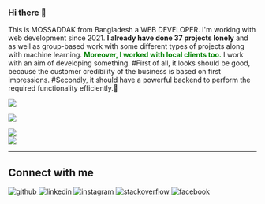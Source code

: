 ### Hi there 👋 
This is MOSSADDAK from Bangladesh a WEB DEVELOPER. I'm working with web development since 2021. <b>I already have done 37 projects lonely</b> and as well as group-based work with some different types of projects along with machine learning. <b style="color:green;">Moreover, I worked with local clients too.</b> I work with an aim of developing something. #First of all, it looks should be good, because the customer credibility of the business is based on first impressions. #Secondly, it should have a powerful backend to perform the required functionality efficiently.🌱 
 
[![](https://visitcount.itsvg.in/api?id=mossaddak&icon=0&color=0)](https://visitcount.itsvg.in)


![](https://github-readme-stats.vercel.app/api/top-langs/?username=mossaddak&theme=radical&hide_border=true&include_all_commits=true&count_private=true&layout=compact)



 

![](https://github-readme-stats.vercel.app/api?username=mossaddak&theme=radical&hide_border=true&include_all_commits=true&count_private=true)<br/>
![](https://github-readme-streak-stats.herokuapp.com/?user=mossaddak&theme=radical&hide_border=true)<br/>

---

## Connect with me  
<div align="">
<a href="https://github.com/mossaddak" target="_blank">
<img src=https://img.shields.io/badge/github-%2324292e.svg?&style=for-the-badge&logo=github&logoColor=white alt=github style="margin-bottom: 5px;" />
</a>
<a href="https://linkedin.com/in/mossaddak-sium-a71970182" target="_blank">
<img src=https://img.shields.io/badge/linkedin-%231E77B5.svg?&style=for-the-badge&logo=linkedin&logoColor=white alt=linkedin style="margin-bottom: 5px;" />
</a>
<a href="https://instagram.com/mossaddaksium" target="_blank">
<img src=https://img.shields.io/badge/instagram-%23000000.svg?&style=for-the-badge&logo=instagram&logoColor=white alt=instagram style="margin-bottom: 5px;" />
</a>
<a href="https://stackoverflow.com/users/18326398/mossaddak" target="_blank">
<img src=https://img.shields.io/badge/stackoverflow-%23F28032.svg?&style=for-the-badge&logo=stackoverflow&logoColor=white alt=stackoverflow style="margin-bottom: 5px;" />
</a>
<a href="https://www.facebook.com/profile.php?id=100025125812108" target="_blank">
<img src=https://img.shields.io/badge/facebook-%232E87FB.svg?&style=for-the-badge&logo=facebook&logoColor=white alt=facebook style="margin-bottom: 5px;" />
</a>  
</div>  



